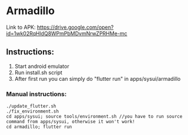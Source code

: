 # Armadillo

Link to APK:
https://drive.google.com/open?id=1wk02RqHldQ8WPmPbMDvmNrwZPRHMe-mc

## Instructions:

1. Start android emulator
2. Run install.sh script
3. After first run you can simply do "flutter run" in apps/sysui/armadillo

### Manual instructions:
```
./update_flutter.sh
./fix_environment.sh
cd apps/sysui; source tools/environment.sh //you have to run source command from apps/sysui, otherwise it won't work!
cd armadillo; flutter run
```
